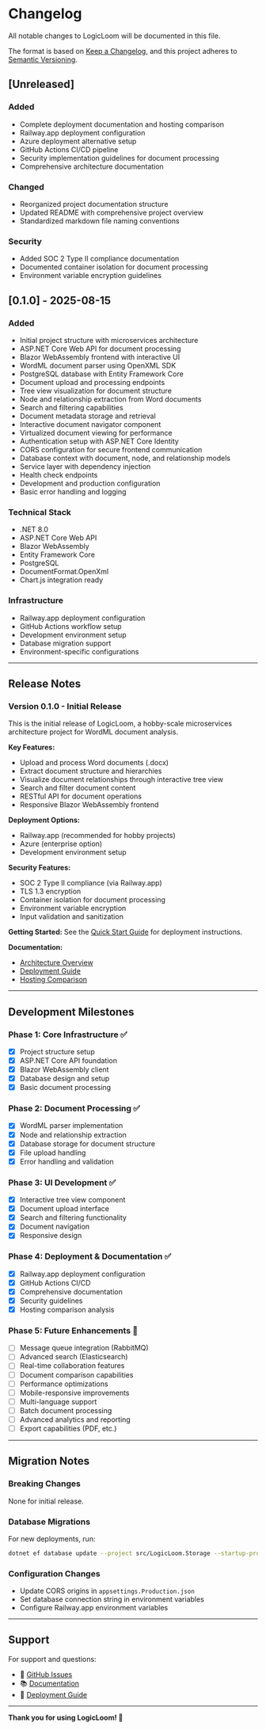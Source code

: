 # Changelog

All notable changes to LogicLoom will be documented in this file.

The format is based on [Keep a Changelog](https://keepachangelog.com/en/1.0.0/),
and this project adheres to [Semantic Versioning](https://semver.org/spec/v2.0.0.html).

## [Unreleased]

### Added
- Complete deployment documentation and hosting comparison
- Railway.app deployment configuration
- Azure deployment alternative setup
- GitHub Actions CI/CD pipeline
- Security implementation guidelines for document processing
- Comprehensive architecture documentation

### Changed
- Reorganized project documentation structure
- Updated README with comprehensive project overview
- Standardized markdown file naming conventions

### Security
- Added SOC 2 Type II compliance documentation
- Documented container isolation for document processing
- Environment variable encryption guidelines

## [0.1.0] - 2025-08-15

### Added
- Initial project structure with microservices architecture
- ASP.NET Core Web API for document processing
- Blazor WebAssembly frontend with interactive UI
- WordML document parser using OpenXML SDK
- PostgreSQL database with Entity Framework Core
- Document upload and processing endpoints
- Tree view visualization for document structure
- Node and relationship extraction from Word documents
- Search and filtering capabilities
- Document metadata storage and retrieval
- Interactive document navigator component
- Virtualized document viewing for performance
- Authentication setup with ASP.NET Core Identity
- CORS configuration for secure frontend communication
- Database context with document, node, and relationship models
- Service layer with dependency injection
- Health check endpoints
- Development and production configuration
- Basic error handling and logging

### Technical Stack
- .NET 8.0
- ASP.NET Core Web API
- Blazor WebAssembly
- Entity Framework Core
- PostgreSQL
- DocumentFormat.OpenXml
- Chart.js integration ready

### Infrastructure
- Railway.app deployment configuration
- GitHub Actions workflow setup
- Development environment setup
- Database migration support
- Environment-specific configurations

---

## Release Notes

### Version 0.1.0 - Initial Release

This is the initial release of LogicLoom, a hobby-scale microservices architecture project for WordML document analysis.

**Key Features:**
- Upload and process Word documents (.docx)
- Extract document structure and hierarchies
- Visualize document relationships through interactive tree view
- Search and filter document content
- RESTful API for document operations
- Responsive Blazor WebAssembly frontend

**Deployment Options:**
- Railway.app (recommended for hobby projects)
- Azure (enterprise option)
- Development environment setup

**Security Features:**
- SOC 2 Type II compliance (via Railway.app)
- TLS 1.3 encryption
- Container isolation for document processing
- Environment variable encryption
- Input validation and sanitization

**Getting Started:**
See the [Quick Start Guide](QUICKSTART.md) for deployment instructions.

**Documentation:**
- [Architecture Overview](architecture/OVERVIEW.md)
- [Deployment Guide](deployment/README.md)
- [Hosting Comparison](deployment/HOSTING_OPTIONS.md)

---

## Development Milestones

### Phase 1: Core Infrastructure ✅
- [x] Project structure setup
- [x] ASP.NET Core API foundation
- [x] Blazor WebAssembly client
- [x] Database design and setup
- [x] Basic document processing

### Phase 2: Document Processing ✅
- [x] WordML parser implementation
- [x] Node and relationship extraction
- [x] Database storage for document structure
- [x] File upload handling
- [x] Error handling and validation

### Phase 3: UI Development ✅
- [x] Interactive tree view component
- [x] Document upload interface
- [x] Search and filtering functionality
- [x] Document navigation
- [x] Responsive design

### Phase 4: Deployment & Documentation ✅
- [x] Railway.app deployment configuration
- [x] GitHub Actions CI/CD
- [x] Comprehensive documentation
- [x] Security guidelines
- [x] Hosting comparison analysis

### Phase 5: Future Enhancements 🚧
- [ ] Message queue integration (RabbitMQ)
- [ ] Advanced search (Elasticsearch)
- [ ] Real-time collaboration features
- [ ] Document comparison capabilities
- [ ] Performance optimizations
- [ ] Mobile-responsive improvements
- [ ] Multi-language support
- [ ] Batch document processing
- [ ] Advanced analytics and reporting
- [ ] Export capabilities (PDF, etc.)

---

## Migration Notes

### Breaking Changes
None for initial release.

### Database Migrations
For new deployments, run:
```bash
dotnet ef database update --project src/LogicLoom.Storage --startup-project src/LogicLoom.Api
```

### Configuration Changes
- Update CORS origins in `appsettings.Production.json`
- Set database connection string in environment variables
- Configure Railway.app environment variables

---

## Support

For support and questions:
- 📧 [GitHub Issues](https://github.com/murnesty/LogicLoom/issues)
- 📚 [Documentation](docs/)
- 🚀 [Deployment Guide](docs/deployment/)

---

**Thank you for using LogicLoom! 🚀**
